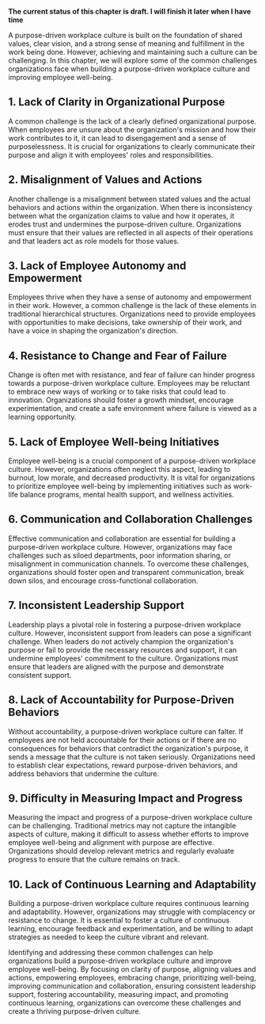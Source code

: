 **The current status of this chapter is draft. I will finish it later when I have time**

A purpose-driven workplace culture is built on the foundation of shared values, clear vision, and a strong sense of meaning and fulfillment in the work being done. However, achieving and maintaining such a culture can be challenging. In this chapter, we will explore some of the common challenges organizations face when building a purpose-driven workplace culture and improving employee well-being.

**1. Lack of Clarity in Organizational Purpose**
------------------------------------------------

A common challenge is the lack of a clearly defined organizational purpose. When employees are unsure about the organization's mission and how their work contributes to it, it can lead to disengagement and a sense of purposelessness. It is crucial for organizations to clearly communicate their purpose and align it with employees' roles and responsibilities.

**2. Misalignment of Values and Actions**
-----------------------------------------

Another challenge is a misalignment between stated values and the actual behaviors and actions within the organization. When there is inconsistency between what the organization claims to value and how it operates, it erodes trust and undermines the purpose-driven culture. Organizations must ensure that their values are reflected in all aspects of their operations and that leaders act as role models for those values.

**3. Lack of Employee Autonomy and Empowerment**
------------------------------------------------

Employees thrive when they have a sense of autonomy and empowerment in their work. However, a common challenge is the lack of these elements in traditional hierarchical structures. Organizations need to provide employees with opportunities to make decisions, take ownership of their work, and have a voice in shaping the organization's direction.

**4. Resistance to Change and Fear of Failure**
-----------------------------------------------

Change is often met with resistance, and fear of failure can hinder progress towards a purpose-driven workplace culture. Employees may be reluctant to embrace new ways of working or to take risks that could lead to innovation. Organizations should foster a growth mindset, encourage experimentation, and create a safe environment where failure is viewed as a learning opportunity.

**5. Lack of Employee Well-being Initiatives**
----------------------------------------------

Employee well-being is a crucial component of a purpose-driven workplace culture. However, organizations often neglect this aspect, leading to burnout, low morale, and decreased productivity. It is vital for organizations to prioritize employee well-being by implementing initiatives such as work-life balance programs, mental health support, and wellness activities.

**6. Communication and Collaboration Challenges**
-------------------------------------------------

Effective communication and collaboration are essential for building a purpose-driven workplace culture. However, organizations may face challenges such as siloed departments, poor information sharing, or misalignment in communication channels. To overcome these challenges, organizations should foster open and transparent communication, break down silos, and encourage cross-functional collaboration.

**7. Inconsistent Leadership Support**
--------------------------------------

Leadership plays a pivotal role in fostering a purpose-driven workplace culture. However, inconsistent support from leaders can pose a significant challenge. When leaders do not actively champion the organization's purpose or fail to provide the necessary resources and support, it can undermine employees' commitment to the culture. Organizations must ensure that leaders are aligned with the purpose and demonstrate consistent support.

**8. Lack of Accountability for Purpose-Driven Behaviors**
----------------------------------------------------------

Without accountability, a purpose-driven workplace culture can falter. If employees are not held accountable for their actions or if there are no consequences for behaviors that contradict the organization's purpose, it sends a message that the culture is not taken seriously. Organizations need to establish clear expectations, reward purpose-driven behaviors, and address behaviors that undermine the culture.

**9. Difficulty in Measuring Impact and Progress**
--------------------------------------------------

Measuring the impact and progress of a purpose-driven workplace culture can be challenging. Traditional metrics may not capture the intangible aspects of culture, making it difficult to assess whether efforts to improve employee well-being and alignment with purpose are effective. Organizations should develop relevant metrics and regularly evaluate progress to ensure that the culture remains on track.

**10. Lack of Continuous Learning and Adaptability**
----------------------------------------------------

Building a purpose-driven workplace culture requires continuous learning and adaptability. However, organizations may struggle with complacency or resistance to change. It is essential to foster a culture of continuous learning, encourage feedback and experimentation, and be willing to adapt strategies as needed to keep the culture vibrant and relevant.

Identifying and addressing these common challenges can help organizations build a purpose-driven workplace culture and improve employee well-being. By focusing on clarity of purpose, aligning values and actions, empowering employees, embracing change, prioritizing well-being, improving communication and collaboration, ensuring consistent leadership support, fostering accountability, measuring impact, and promoting continuous learning, organizations can overcome these challenges and create a thriving purpose-driven culture.
